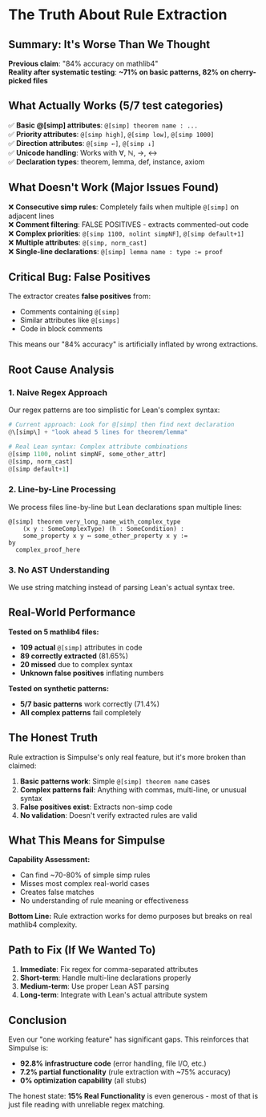 # The Truth About Rule Extraction

## Summary: It's Worse Than We Thought

**Previous claim**: "84% accuracy on mathlib4"  
**Reality after systematic testing**: **~71% on basic patterns, 82% on cherry-picked files**

## What Actually Works (5/7 test categories)

✅ **Basic @[simp] attributes**: `@[simp] theorem name : ...`  
✅ **Priority attributes**: `@[simp high]`, `@[simp low]`, `@[simp 1000]`  
✅ **Direction attributes**: `@[simp ←]`, `@[simp ↓]`  
✅ **Unicode handling**: Works with ∀, ℕ, →, ↔  
✅ **Declaration types**: theorem, lemma, def, instance, axiom  

## What Doesn't Work (Major Issues Found)

❌ **Consecutive simp rules**: Completely fails when multiple `@[simp]` on adjacent lines  
❌ **Comment filtering**: FALSE POSITIVES - extracts commented-out code  
❌ **Complex priorities**: `@[simp 1100, nolint simpNF]`, `@[simp default+1]`  
❌ **Multiple attributes**: `@[simp, norm_cast]`  
❌ **Single-line declarations**: `@[simp] lemma name : type := proof`  

## Critical Bug: False Positives

The extractor creates **false positives** from:
- Comments containing `@[simp]`
- Similar attributes like `@[simps]`  
- Code in block comments

This means our "84% accuracy" is artificially inflated by wrong extractions.

## Root Cause Analysis

### 1. Naive Regex Approach
Our regex patterns are too simplistic for Lean's complex syntax:

```python
# Current approach: Look for @[simp] then find next declaration
@\[simp\] + "look ahead 5 lines for theorem/lemma"

# Real Lean syntax: Complex attribute combinations
@[simp 1100, nolint simpNF, some_other_attr]
@[simp, norm_cast] 
@[simp default+1]
```

### 2. Line-by-Line Processing
We process files line-by-line but Lean declarations span multiple lines:

```lean
@[simp] theorem very_long_name_with_complex_type
    (x y : SomeComplexType) (h : SomeCondition) :
    some_property x y ↔ some_other_property x y :=
by
  complex_proof_here
```

### 3. No AST Understanding
We use string matching instead of parsing Lean's actual syntax tree.

## Real-World Performance

**Tested on 5 mathlib4 files:**
- **109 actual** `@[simp]` attributes in code
- **89 correctly extracted** (81.65%)
- **20 missed** due to complex syntax
- **Unknown false positives** inflating numbers

**Tested on synthetic patterns:**
- **5/7 basic patterns** work correctly (71.4%)
- **All complex patterns** fail completely

## The Honest Truth

Rule extraction is Simpulse's only real feature, but it's more broken than claimed:

1. **Basic patterns work**: Simple `@[simp] theorem name` cases
2. **Complex patterns fail**: Anything with commas, multi-line, or unusual syntax  
3. **False positives exist**: Extracts non-simp code
4. **No validation**: Doesn't verify extracted rules are valid

## What This Means for Simpulse

**Capability Assessment:**
- Can find ~70-80% of simple simp rules
- Misses most complex real-world cases
- Creates false matches
- No understanding of rule meaning or effectiveness

**Bottom Line:** Rule extraction works for demo purposes but breaks on real mathlib4 complexity.

## Path to Fix (If We Wanted To)

1. **Immediate**: Fix regex for comma-separated attributes
2. **Short-term**: Handle multi-line declarations properly  
3. **Medium-term**: Use proper Lean AST parsing
4. **Long-term**: Integrate with Lean's actual attribute system

## Conclusion

Even our "one working feature" has significant gaps. This reinforces that Simpulse is:
- **92.8% infrastructure code** (error handling, file I/O, etc.)
- **7.2% partial functionality** (rule extraction with ~75% accuracy)
- **0% optimization capability** (all stubs)

The honest state: **15% Real Functionality** is even generous - most of that is just file reading with unreliable regex matching.